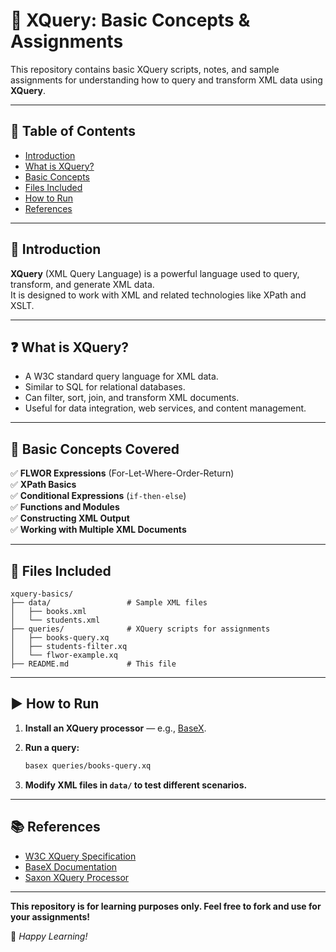 
# 📘 XQuery: Basic Concepts & Assignments

This repository contains basic XQuery scripts, notes, and sample assignments for understanding how to query and transform XML data using **XQuery**.

---

## 📌 Table of Contents

- [Introduction](#introduction)
- [What is XQuery?](#what-is-xquery)
- [Basic Concepts](#basic-concepts)
- [Files Included](#files-included)
- [How to Run](#how-to-run)
- [References](#references)

---

## 📖 Introduction

**XQuery** (XML Query Language) is a powerful language used to query, transform, and generate XML data.  
It is designed to work with XML and related technologies like XPath and XSLT.

---

## ❓ What is XQuery?

- A W3C standard query language for XML data.
- Similar to SQL for relational databases.
- Can filter, sort, join, and transform XML documents.
- Useful for data integration, web services, and content management.

---

## 🧩 Basic Concepts Covered

✅ **FLWOR Expressions** (For-Let-Where-Order-Return)  
✅ **XPath Basics**  
✅ **Conditional Expressions** (`if-then-else`)  
✅ **Functions and Modules**  
✅ **Constructing XML Output**  
✅ **Working with Multiple XML Documents**

---

## 📂 Files Included

```
xquery-basics/
├── data/                 # Sample XML files
│   ├── books.xml
│   └── students.xml
├── queries/              # XQuery scripts for assignments
│   ├── books-query.xq
│   ├── students-filter.xq
│   └── flwor-example.xq
├── README.md             # This file
```

---

## ▶️ How to Run

1. **Install an XQuery processor** — e.g., [BaseX](https://basex.org/).

2. **Run a query:**
   ```bash
   basex queries/books-query.xq
   ```

3. **Modify XML files in `data/` to test different scenarios.**

---

## 📚 References

- [W3C XQuery Specification](https://www.w3.org/TR/xquery/)
- [BaseX Documentation](https://docs.basex.org/)
- [Saxon XQuery Processor](https://www.saxonica.com/)

---

**This repository is for learning purposes only. Feel free to fork and use for your assignments!**

📌 *Happy Learning!*
